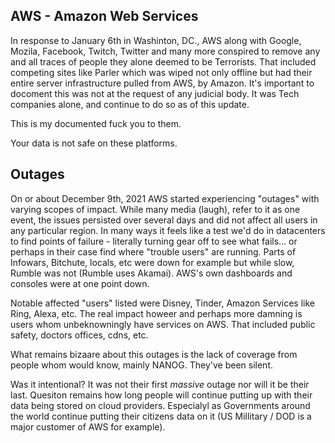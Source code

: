 AWS - Amazon Web Services
-------------------------

In response to January 6th in Washinton, DC., AWS along with Google, Mozila, Facebook, Twitch, Twitter and many more conspired to remove any and all traces of people they alone deemed to be Terrorists.  That included competing sites like Parler which was wiped not only offline but had their entire server infrastructure pulled from AWS, by Amazon.   It's important to docoment this was not at the request of any judicial body.  It was Tech companies alone, and continue to do so as of this update.

This is my documented fuck you to them.

Your data is not safe on these platforms.


Outages
-------
On or about December 9th, 2021 AWS started experiencing "outages" with varying scopes of impact.  While many media (laugh), refer to it as one event, the issues persisted over several days and did not affect all users in any particular region.   In many ways it feels like a test we'd do in datacenters to find points of failure - literally turning gear off to see what fails... or perhaps in their case find where "trouble users" are running.  Parts of Infowars, Bitchute, locals, etc were down for example but while slow, Rumble was not (Rumble uses Akamai).  AWS's own dashboards and consoles were at one point down.

Notable affected "users" listed were Disney, Tinder, Amazon Services like Ring, Alexa, etc.   The real impact howeer and perhaps more damning is users whom unbeknowningly have services on AWS.  That included public safety, doctors offices, cdns, etc.

What remains bizaare about this outages is the lack of coverage from people whom would know, mainly NANOG.  They've been silent.

Was it intentional?  It was not their first _massive_ outage nor will it be their last.  Quesiton remains how long people will continue putting up with their data being stored on cloud providers.  Especialyl as Governments around the world continue putting their citizens data on it (US Millitary / DOD is a major customer of AWS for example).

